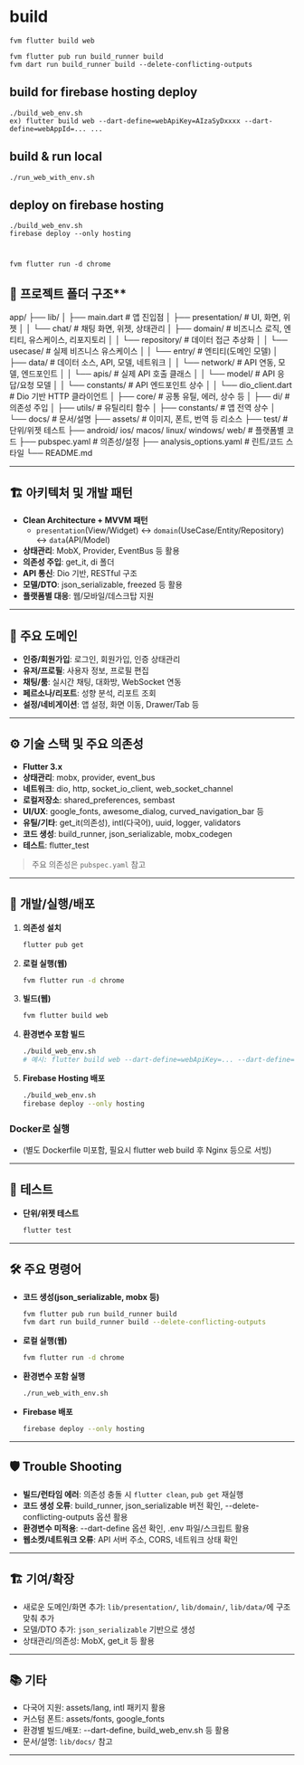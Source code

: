 # build
````
fvm flutter build web

fvm flutter pub run build_runner build
fvm dart run build_runner build --delete-conflicting-outputs

````

## build for firebase hosting deploy
````
./build_web_env.sh
ex) flutter build web --dart-define=webApiKey=AIzaSyDxxxx --dart-define=webAppId=... ...
````

## build & run local
````
./run_web_with_env.sh
````

## deploy on firebase hosting
````
./build_web_env.sh
firebase deploy --only hosting
````


#
````
fvm flutter run -d chrome
````

## 📁 프로젝트 폴더 구조**

app/
├── lib/
│ ├── main.dart # 앱 진입점
│ ├── presentation/ # UI, 화면, 위젯
│ │ └── chat/ # 채팅 화면, 위젯, 상태관리
│ ├── domain/ # 비즈니스 로직, 엔티티, 유스케이스, 리포지토리
│ │ └── repository/ # 데이터 접근 추상화
│ │ └── usecase/ # 실제 비즈니스 유스케이스
│ │ └── entry/ # 엔티티(도메인 모델)
│ ├── data/ # 데이터 소스, API, 모델, 네트워크
│ │ └── network/ # API 연동, 모델, 엔드포인트
│ │ └── apis/ # 실제 API 호출 클래스
│ │ └── model/ # API 응답/요청 모델
│ │ └── constants/ # API 엔드포인트 상수
│ │ └── dio_client.dart # Dio 기반 HTTP 클라이언트
│ ├── core/ # 공통 유틸, 에러, 상수 등
│ ├── di/ # 의존성 주입
│ ├── utils/ # 유틸리티 함수
│ ├── constants/ # 앱 전역 상수
│ └── docs/ # 문서/설명
├── assets/ # 이미지, 폰트, 번역 등 리소스
├── test/ # 단위/위젯 테스트
├── android/ ios/ macos/ linux/ windows/ web/ # 플랫폼별 코드
├── pubspec.yaml # 의존성/설정
├── analysis_options.yaml # 린트/코드 스타일
└── README.md

---

## 🏗️ 아키텍처 및 개발 패턴

- **Clean Architecture + MVVM 패턴**
  - `presentation`(View/Widget) ↔ `domain`(UseCase/Entity/Repository) ↔ `data`(API/Model)
- **상태관리**: MobX, Provider, EventBus 등 활용
- **의존성 주입**: get_it, di 폴더
- **API 통신**: Dio 기반, RESTful 구조
- **모델/DTO**: json_serializable, freezed 등 활용
- **플랫폼별 대응**: 웹/모바일/데스크탑 지원

---

## 🧩 주요 도메인

- **인증/회원가입**: 로그인, 회원가입, 인증 상태관리
- **유저/프로필**: 사용자 정보, 프로필 편집
- **채팅/룸**: 실시간 채팅, 대화방, WebSocket 연동
- **페르소나/리포트**: 성향 분석, 리포트 조회
- **설정/네비게이션**: 앱 설정, 화면 이동, Drawer/Tab 등

---

## ⚙️ 기술 스택 및 주요 의존성

- **Flutter 3.x**
- **상태관리**: mobx, provider, event_bus
- **네트워크**: dio, http, socket_io_client, web_socket_channel
- **로컬저장소**: shared_preferences, sembast
- **UI/UX**: google_fonts, awesome_dialog, curved_navigation_bar 등
- **유틸/기타**: get_it(의존성), intl(다국어), uuid, logger, validators
- **코드 생성**: build_runner, json_serializable, mobx_codegen
- **테스트**: flutter_test

> 주요 의존성은 `pubspec.yaml` 참고

---

## 🚀 개발/실행/배포

1. **의존성 설치**
   ```sh
   flutter pub get
   ```
2. **로컬 실행(웹)**
   ```sh
   fvm flutter run -d chrome
   ```
3. **빌드(웹)**
   ```sh
   fvm flutter build web
   ```
4. **환경변수 포함 빌드**
   ```sh
   ./build_web_env.sh
   # 예시: flutter build web --dart-define=webApiKey=... --dart-define=webAppId=...
   ```
5. **Firebase Hosting 배포**
   ```sh
   ./build_web_env.sh
   firebase deploy --only hosting
   ```

### Docker로 실행

- (별도 Dockerfile 미포함, 필요시 flutter web build 후 Nginx 등으로 서빙)

---

## 🧪 테스트

- **단위/위젯 테스트**
  ```sh
  flutter test
  ```

---

## 🛠️ 주요 명령어

- **코드 생성(json_serializable, mobx 등)**
  ```sh
  fvm flutter pub run build_runner build
  fvm dart run build_runner build --delete-conflicting-outputs
  ```
- **로컬 실행(웹)**
  ```sh
  fvm flutter run -d chrome
  ```
- **환경변수 포함 실행**
  ```sh
  ./run_web_with_env.sh
  ```
- **Firebase 배포**
  ```sh
  firebase deploy --only hosting
  ```

---

## 🛡️ Trouble Shooting

- **빌드/런타임 에러**: 의존성 충돌 시 `flutter clean`, `pub get` 재실행
- **코드 생성 오류**: build_runner, json_serializable 버전 확인, --delete-conflicting-outputs 옵션 활용
- **환경변수 미적용**: --dart-define 옵션 확인, .env 파일/스크립트 활용
- **웹소켓/네트워크 오류**: API 서버 주소, CORS, 네트워크 상태 확인

---

## 🏗️ 기여/확장

- 새로운 도메인/화면 추가: `lib/presentation/`, `lib/domain/`, `lib/data/`에 구조 맞춰 추가
- 모델/DTO 추가: `json_serializable` 기반으로 생성
- 상태관리/의존성: MobX, get_it 등 활용

---

## 📚 기타

- 다국어 지원: assets/lang, intl 패키지 활용
- 커스텀 폰트: assets/fonts, google_fonts
- 환경별 빌드/배포: --dart-define, build_web_env.sh 등 활용
- 문서/설명: `lib/docs/` 참고

---